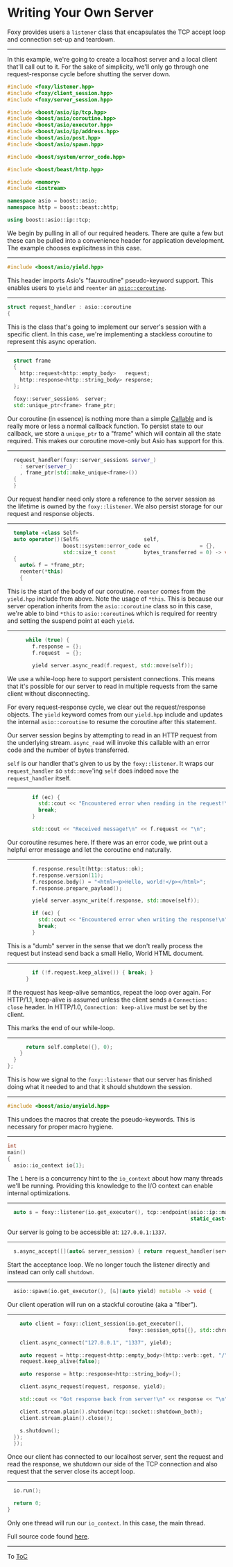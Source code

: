 # Writing Your Own Server

Foxy provides users a `listener` class that encapsulates the TCP accept loop and connection set-up
and teardown.

---

In this example, we're going to create a localhost server and a local client that'll call out to it.
For the sake of simplicity, we'll only go through one request-response cycle before shutting the
server down.

```c++
#include <foxy/listener.hpp>
#include <foxy/client_session.hpp>
#include <foxy/server_session.hpp>

#include <boost/asio/ip/tcp.hpp>
#include <boost/asio/coroutine.hpp>
#include <boost/asio/executor.hpp>
#include <boost/asio/ip/address.hpp>
#include <boost/asio/post.hpp>
#include <boost/asio/spawn.hpp>

#include <boost/system/error_code.hpp>

#include <boost/beast/http.hpp>

#include <memory>
#include <iostream>

namespace asio = boost::asio;
namespace http = boost::beast::http;

using boost::asio::ip::tcp;
```

We begin by pulling in all of our required headers. There are quite a few but these can be pulled
into a convenience header for application development. The example chooses explicitness in this
case.

***

```c++
#include <boost/asio/yield.hpp>
```

This header imports Asio's "fauxroutine" pseudo-keyword support. This enables users to `yield` and
`reenter` an [`asio::coroutine`](https://www.boost.org/doc/libs/release/doc/html/boost_asio/reference/coroutine.html).

***

```c++
struct request_handler : asio::coroutine
{
```

This is the class that's going to implement our server's session with a specific client. In this
case, we're implementing a stackless coroutine to represent this async operation.

***

```c++
  struct frame
  {
    http::request<http::empty_body>   request;
    http::response<http::string_body> response;
  };

  foxy::server_session&  server;
  std::unique_ptr<frame> frame_ptr;
```

Our coroutine (in essence) is nothing more than a simple [Callable](https://en.cppreference.com/w/cpp/named_req/Callable)
and is really more or less a normal callback function. To persist state to our callback, we store a
`unique_ptr` to a "frame" which will contain all the state required. This makes our coroutine
move-only but Asio has support for this.

***

```c++
  request_handler(foxy::server_session& server_)
    : server(server_)
    , frame_ptr(std::make_unique<frame>())
  {
  }
```

Our request handler need only store a reference to the server session as the lifetime is owned by
the `foxy::listener`. We also persist storage for our request and response objects.

***

```c++
  template <class Self>
  auto operator()(Self&                     self,
                  boost::system::error_code ec                = {},
                  std::size_t const         bytes_transferred = 0) -> void
  {
    auto& f = *frame_ptr;
    reenter(*this)
    {
```

This is the start of the body of our coroutine. `reenter` comes from the `yield.hpp` include from
above. Note the usage of `*this`. This is because our server operation inherits from the
`asio::coroutine` class so in this case, we're able to bind `*this` to `asio::coroutine&` which is
required for reentry and setting the suspend point at each `yield`.

***

```c++
      while (true) {
        f.response = {};
        f.request  = {};

        yield server.async_read(f.request, std::move(self));
```

We use a while-loop here to support persistent connections. This means that it's possible for our
server to read in multiple requests from the same client without disconnecting.

For every request-response cycle, we clear out the request/response objects. The `yield` keyword
comes from our `yield.hpp` include and updates the internal `asio::coroutine` to resume the
coroutine after this statement.

Our server session begins by attempting to read in an HTTP request from the underlying stream.
`async_read` will invoke this callable with an error code and the number of bytes transferred.

`self` is our handler that's given to us by the `foxy::listener`. It wraps our `request_handler` so
`std::move`'ing `self` does indeed `move` the `request_handler` itself.

***

```c++
        if (ec) {
          std::cout << "Encountered error when reading in the request!\n" << ec << "\n";
          break;
        }

        std::cout << "Received message!\n" << f.request << "\n";
```

Our coroutine resumes here. If there was an error code, we print out a helpful error message and
let the coroutine end naturally.

***

```c++
        f.response.result(http::status::ok);
        f.response.version(11);
        f.response.body() = "<html><p>Hello, world!</p></html>";
        f.response.prepare_payload();

        yield server.async_write(f.response, std::move(self));

        if (ec) {
          std::cout << "Encountered error when writing the response!\n" << ec << "\n";
          break;
        }
```

This is a "dumb" server in the sense that we don't really process the request but instead send back
a small Hello, World HTML document.

***

```c++
        if (!f.request.keep_alive()) { break; }
      }
```

If the request has keep-alive semantics, repeat the loop over again. For HTTP/1.1, keep-alive is
assumed unless the client sends a `Connection: close` header. In HTTP/1.0, `Connection: keep-alive`
must be set by the client.

This marks the end of our while-loop.

***

```c++
      return self.complete({}, 0);
    }
  }
};
```

This is how we signal to the `foxy::listener` that our server has finished doing what it needed to
and that it should shutdown the session.

***

```c++
#include <boost/asio/unyield.hpp>
```

This undoes the macros that create the pseudo-keywords. This is necessary for proper macro hygiene.

***

```c++
int
main()
{
  asio::io_context io{1};
```

The `1` here is a concurrency hint to the `io_context` about how many threads we'll be running.
Providing this knowledge to the I/O context can enable internal optimizations.

***

```c++
  auto s = foxy::listener(io.get_executor(), tcp::endpoint(asio::ip::make_address("127.0.0.1"),
                                                           static_cast<unsigned short>(1337)));
```

Our server is going to be accessible at: `127.0.0.1:1337`.

***

```c++
  s.async_accept([](auto& server_session) { return request_handler(server_session); });
```

Start the acceptance loop. We no longer touch the listener directly and instead can only call
`shutdown`.

***

```c++
  asio::spawn(io.get_executor(), [&](auto yield) mutable -> void {
```

Our client operation will run on a stackful coroutine (aka a "fiber").

***

```c++
    auto client = foxy::client_session(io.get_executor(),
                                       foxy::session_opts{{}, std::chrono::seconds(30), false});

    client.async_connect("127.0.0.1", "1337", yield);

    auto request = http::request<http::empty_body>(http::verb::get, "/", 11);
    request.keep_alive(false);

    auto response = http::response<http::string_body>();

    client.async_request(request, response, yield);

    std::cout << "Got response back from server!\n" << response << "\n";

    client.stream.plain().shutdown(tcp::socket::shutdown_both);
    client.stream.plain().close();

    s.shutdown();
  });
  });
```

Once our client has connected to our localhost server, sent the request and read the response, we
shutdown our side of the TCP connection and also request that the server close its accept loop.

***

```c++
  io.run();

  return 0;
}
```

Only one thread will run our `io_context`. In this case, the main thread.

Full source code found [here](../examples/server/main.cpp).

---

To [ToC](./index.md#Table-of-Contents)
